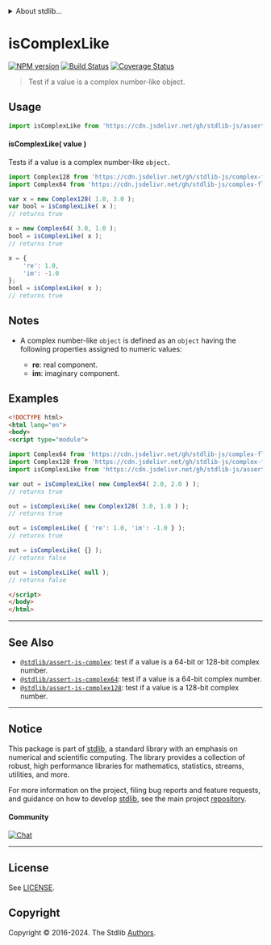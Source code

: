 <!--

@license Apache-2.0

Copyright (c) 2018 The Stdlib Authors.

Licensed under the Apache License, Version 2.0 (the "License");
you may not use this file except in compliance with the License.
You may obtain a copy of the License at

   http://www.apache.org/licenses/LICENSE-2.0

Unless required by applicable law or agreed to in writing, software
distributed under the License is distributed on an "AS IS" BASIS,
WITHOUT WARRANTIES OR CONDITIONS OF ANY KIND, either express or implied.
See the License for the specific language governing permissions and
limitations under the License.

-->


<details>
  <summary>
    About stdlib...
  </summary>
  <p>We believe in a future in which the web is a preferred environment for numerical computation. To help realize this future, we've built stdlib. stdlib is a standard library, with an emphasis on numerical and scientific computation, written in JavaScript (and C) for execution in browsers and in Node.js.</p>
  <p>The library is fully decomposable, being architected in such a way that you can swap out and mix and match APIs and functionality to cater to your exact preferences and use cases.</p>
  <p>When you use stdlib, you can be absolutely certain that you are using the most thorough, rigorous, well-written, studied, documented, tested, measured, and high-quality code out there.</p>
  <p>To join us in bringing numerical computing to the web, get started by checking us out on <a href="https://github.com/stdlib-js/stdlib">GitHub</a>, and please consider <a href="https://opencollective.com/stdlib">financially supporting stdlib</a>. We greatly appreciate your continued support!</p>
</details>

# isComplexLike

[![NPM version][npm-image]][npm-url] [![Build Status][test-image]][test-url] [![Coverage Status][coverage-image]][coverage-url] <!-- [![dependencies][dependencies-image]][dependencies-url] -->

> Test if a value is a complex number-like object.



<section class="usage">

## Usage

```javascript
import isComplexLike from 'https://cdn.jsdelivr.net/gh/stdlib-js/assert-is-complex-like@esm/index.mjs';
```

#### isComplexLike( value )

Tests if a value is a complex number-like `object`.

```javascript
import Complex128 from 'https://cdn.jsdelivr.net/gh/stdlib-js/complex-float64@esm/index.mjs';
import Complex64 from 'https://cdn.jsdelivr.net/gh/stdlib-js/complex-float32@esm/index.mjs';

var x = new Complex128( 1.0, 3.0 );
var bool = isComplexLike( x );
// returns true

x = new Complex64( 3.0, 1.0 );
bool = isComplexLike( x );
// returns true

x = {
    're': 1.0,
    'im': -1.0
};
bool = isComplexLike( x );
// returns true
```

</section>

<!-- /.usage -->

<section class="notes">
    
## Notes

-   A complex number-like `object` is defined as an `object` having the following properties assigned to numeric values:

    -   **re**: real component.
    -   **im**: imaginary component.

</section>

<!-- /.notes -->

<section class="examples">

## Examples

<!-- eslint no-undef: "error" -->

<!-- eslint-disable object-curly-newline, object-property-newline -->

```html
<!DOCTYPE html>
<html lang="en">
<body>
<script type="module">

import Complex64 from 'https://cdn.jsdelivr.net/gh/stdlib-js/complex-float32@esm/index.mjs';
import Complex128 from 'https://cdn.jsdelivr.net/gh/stdlib-js/complex-float64@esm/index.mjs';
import isComplexLike from 'https://cdn.jsdelivr.net/gh/stdlib-js/assert-is-complex-like@esm/index.mjs';

var out = isComplexLike( new Complex64( 2.0, 2.0 ) );
// returns true

out = isComplexLike( new Complex128( 3.0, 1.0 ) );
// returns true

out = isComplexLike( { 're': 1.0, 'im': -1.0 } );
// returns true

out = isComplexLike( {} );
// returns false

out = isComplexLike( null );
// returns false

</script>
</body>
</html>
```

</section>

<!-- /.examples -->

<!-- Section for related `stdlib` packages. Do not manually edit this section, as it is automatically populated. -->

<section class="related">

* * *

## See Also

-   <span class="package-name">[`@stdlib/assert-is-complex`][@stdlib/assert/is-complex]</span><span class="delimiter">: </span><span class="description">test if a value is a 64-bit or 128-bit complex number.</span>
-   <span class="package-name">[`@stdlib/assert-is-complex64`][@stdlib/assert/is-complex64]</span><span class="delimiter">: </span><span class="description">test if a value is a 64-bit complex number.</span>
-   <span class="package-name">[`@stdlib/assert-is-complex128`][@stdlib/assert/is-complex128]</span><span class="delimiter">: </span><span class="description">test if a value is a 128-bit complex number.</span>

</section>

<!-- /.related -->

<!-- Section for all links. Make sure to keep an empty line after the `section` element and another before the `/section` close. -->


<section class="main-repo" >

* * *

## Notice

This package is part of [stdlib][stdlib], a standard library with an emphasis on numerical and scientific computing. The library provides a collection of robust, high performance libraries for mathematics, statistics, streams, utilities, and more.

For more information on the project, filing bug reports and feature requests, and guidance on how to develop [stdlib][stdlib], see the main project [repository][stdlib].

#### Community

[![Chat][chat-image]][chat-url]

---

## License

See [LICENSE][stdlib-license].


## Copyright

Copyright &copy; 2016-2024. The Stdlib [Authors][stdlib-authors].

</section>

<!-- /.stdlib -->

<!-- Section for all links. Make sure to keep an empty line after the `section` element and another before the `/section` close. -->

<section class="links">

[npm-image]: http://img.shields.io/npm/v/@stdlib/assert-is-complex-like.svg
[npm-url]: https://npmjs.org/package/@stdlib/assert-is-complex-like

[test-image]: https://github.com/stdlib-js/assert-is-complex-like/actions/workflows/test.yml/badge.svg?branch=v0.2.1
[test-url]: https://github.com/stdlib-js/assert-is-complex-like/actions/workflows/test.yml?query=branch:v0.2.1

[coverage-image]: https://img.shields.io/codecov/c/github/stdlib-js/assert-is-complex-like/main.svg
[coverage-url]: https://codecov.io/github/stdlib-js/assert-is-complex-like?branch=main

<!--

[dependencies-image]: https://img.shields.io/david/stdlib-js/assert-is-complex-like.svg
[dependencies-url]: https://david-dm.org/stdlib-js/assert-is-complex-like/main

-->

[chat-image]: https://img.shields.io/gitter/room/stdlib-js/stdlib.svg
[chat-url]: https://app.gitter.im/#/room/#stdlib-js_stdlib:gitter.im

[stdlib]: https://github.com/stdlib-js/stdlib

[stdlib-authors]: https://github.com/stdlib-js/stdlib/graphs/contributors

[umd]: https://github.com/umdjs/umd
[es-module]: https://developer.mozilla.org/en-US/docs/Web/JavaScript/Guide/Modules

[deno-url]: https://github.com/stdlib-js/assert-is-complex-like/tree/deno
[deno-readme]: https://github.com/stdlib-js/assert-is-complex-like/blob/deno/README.md
[umd-url]: https://github.com/stdlib-js/assert-is-complex-like/tree/umd
[umd-readme]: https://github.com/stdlib-js/assert-is-complex-like/blob/umd/README.md
[esm-url]: https://github.com/stdlib-js/assert-is-complex-like/tree/esm
[esm-readme]: https://github.com/stdlib-js/assert-is-complex-like/blob/esm/README.md
[branches-url]: https://github.com/stdlib-js/assert-is-complex-like/blob/main/branches.md

[stdlib-license]: https://raw.githubusercontent.com/stdlib-js/assert-is-complex-like/main/LICENSE

<!-- <related-links> -->

[@stdlib/assert/is-complex]: https://github.com/stdlib-js/assert-is-complex/tree/esm

[@stdlib/assert/is-complex64]: https://github.com/stdlib-js/assert-is-complex64/tree/esm

[@stdlib/assert/is-complex128]: https://github.com/stdlib-js/assert-is-complex128/tree/esm

<!-- </related-links> -->

</section>

<!-- /.links -->
